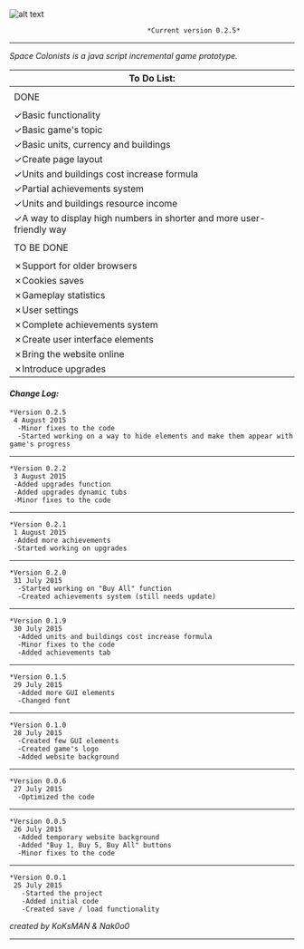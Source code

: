 ![alt text](http://i.imgur.com/4uIdcnB.png)

                                      *Current version 0.2.5*
___

<em> Space Colonists is a java script incremental game prototype. </em>

|   To Do List:     |
| ------------- |
| |
|   DONE        |
| |
| ✓Basic functionality|
| ✓Basic game's topic|
| ✓Basic units, currency and buildings|
| ✓Create page layout|
| ✓Units and buildings cost increase formula|
| ✓Partial achievements system|
| ✓Units and buildings resource income|
| ✓A way to display high numbers in shorter and more user-friendly way|
| |
| TO BE DONE |
| |
|✗Support for older browsers|
|✗Cookies saves|
|✗Gameplay statistics|
|✗User settings|
|✗Complete achievements system|
|✗Create user interface elements|
|✗Bring the website online|
|✗Introduce upgrades|


#### **_Change Log:_** ####
    *Version 0.2.5
     4 August 2015
      -Minor fixes to the code
      -Started working on a way to hide elements and make them appear with game's progress
___
    *Version 0.2.2
     3 August 2015
     -Added upgrades function
     -Added upgrades dynamic tubs
     -Minor fixes to the code
___
    *Version 0.2.1
     1 August 2015
     -Added more achievements
     -Started working on upgrades
___
    *Version 0.2.0
     31 July 2015
      -Started working on "Buy All" function
      -Created achievements system (still needs update)
___
    *Version 0.1.9
     30 July 2015
      -Added units and buildings cost increase formula
      -Minor fixes to the code
      -Added achievements tab
___
    *Version 0.1.5
     29 July 2015
      -Added more GUI elements
      -Changed font
___
    *Version 0.1.0
     28 July 2015
      -Created few GUI elements
      -Created game's logo
      -Added website background
___
    *Version 0.0.6
     27 July 2015
      -Optimized the code
___
    *Version 0.0.5
     26 July 2015
      -Added temporary website background
      -Added "Buy 1, Buy 5, Buy All" buttons
      -Minor fixes to the code
___

    *Version 0.0.1
     25 July 2015
       -Started the project
       -Added initial code
       -Created save / load functionality

*created by KoKsMAN & Nak0o0*
___
